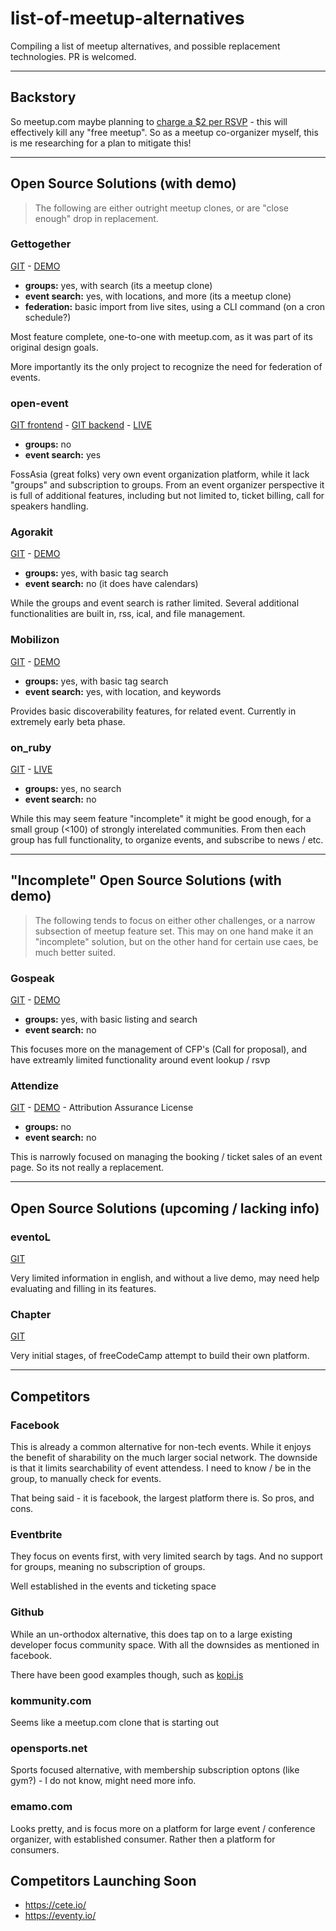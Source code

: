# list-of-meetup-alternatives
Compiling a list of meetup alternatives, and possible replacement technologies. PR is welcomed.

---

## Backstory

So meetup.com maybe planning to [charge a $2 per RSVP](https://meetup.com/lp/paymentchanges) - this will effectively kill any "free meetup". So as a meetup co-organizer myself, this is me researching for a plan to mitigate this!

---

## Open Source Solutions (with demo)

> The following are either outright meetup clones, or are "close enough" drop in replacement.

### Gettogether
[GIT](https://github.com/GetTogetherComm/GetTogether) - [DEMO](https://gettogether.community/teams/all/)

- **groups:** yes, with search (its a meetup clone)
- **event search:** yes, with locations, and more (its a meetup clone)
- **federation:** basic import from live sites, using a CLI command (on a cron schedule?)

Most feature complete, one-to-one with meetup.com, as it was part of its original design goals.

More importantly its the only project to recognize the need for federation of events.

### open-event
[GIT frontend](https://github.com/fossasia/open-event-frontend) - [GIT backend](https://github.com/fossasia/open-event-server) - [LIVE](https://eventyay.com/)

- **groups:** no
- **event search:** yes

FossAsia (great folks) very own event organization platform, while it lack "groups" and subscription to groups. From an event organizer perspective it is full of additional features, including but not limited to, ticket billing, call for speakers handling.

### Agorakit
[GIT](https://github.com/philippejadin/agorakit) - [DEMO](https://app.agorakit.org/groups)

- **groups:** yes, with basic tag search
- **event search:** no (it does have calendars)

While the groups and event search is rather limited. Several additional functionalities are built in, rss, ical, and file management.

### Mobilizon 
[GIT](https://framagit.org/framasoft/mobilizon/) - [DEMO](https://test.mobilizon.org/events/f2fd4a0c-64c2-46a4-bc47-b61c087234de)

- **groups:** yes, with basic tag search
- **event search:** yes, with location, and keywords

Provides basic discoverability features, for related event. Currently in extremely early beta phase.

### on_ruby
[GIT](https://github.com/phoet/on_ruby) - [LIVE](https://www.onruby.eu/)

- **groups:** yes, no search
- **event search:** no

While this may seem feature "incomplete" it might be good enough, for a small group (<100) of strongly interelated communities. From then each group has full functionality, to organize events, and subscribe to news / etc.

---

## "Incomplete" Open Source Solutions (with demo)

> The following tends to focus on either other challenges, or a narrow subsection of meetup feature set. This may on one hand make it an "incomplete" solution, but on the other hand for certain use caes, be much better suited.

### Gospeak

[GIT](https://github.com/loicknuchel/gospeak) - [DEMO](https://dev-gospeak.herokuapp.com/groups)

- **groups:** yes, with basic listing and search
- **event search:** no

This focuses more on the management of CFP's (Call for proposal), and have extreamly limited functionality around event lookup / rsvp

### Attendize
[GIT](https://github.com/Attendize/Attendize) - [DEMO](http://attendize.website/e/799/attendize-test-event-w-special-guest-attendize) - Attribution Assurance License

- **groups:** no
- **event search:** no

This is narrowly focused on managing the booking / ticket sales of an event page. So its not really a replacement.

---

## Open Source Solutions (upcoming / lacking info)

### eventoL
[GIT](https://github.com/EventoL/EventoL)

Very limited information in english, and without a live demo, may need help evaluating and filling in its features.

### Chapter
[GIT](https://github.com/freeCodeCamp/chapter)

Very initial stages, of freeCodeCamp attempt to build their own platform.

---

## Competitors

### Facebook

This is already a common alternative for non-tech events. While it enjoys the benefit of sharability on the much larger social network.
The downside is that it limits searchability of event attendess. I need to know / be in the group, to manually check for events.

That being said - it is facebook, the largest platform there is. So pros, and cons.

### Eventbrite

They focus on events first, with very limited search by tags. And no support for groups, meaning no subscription of groups.

Well established in the events and ticketing space

### Github

While an un-orthodox alternative, this does tap on to a large existing developer focus community space.
With all the downsides as mentioned in facebook.

There have been good examples though, such as [kopi.js](https://github.com/KopiJS/kopi.js/issues?utf8=%E2%9C%93&q=is%3Aissue+is%3Aclosed+)

### kommunity.com

Seems like a meetup.com clone that is starting out

### opensports.net

Sports focused alternative, with membership subscription optons (like gym?) - I do not know, might need more info.

### emamo.com

Looks pretty, and is focus more on a platform for large event / conference organizer, with established consumer. Rather then a platform for consumers.

## Competitors Launching Soon

- https://cete.io/
- https://eventy.io/

